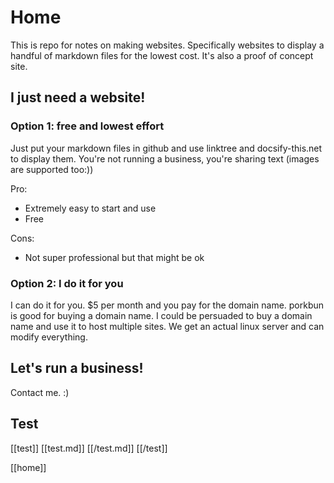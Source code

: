 # Home
This is repo for notes on making websites. Specifically websites to display a handful of markdown files for the lowest cost. 
It's also a proof of concept site. 

## I just need a website!
### Option 1: free and lowest effort
Just put your markdown files in github and use linktree and docsify-this.net to display them. 
You're not running a business, you're sharing text (images are supported too:))

Pro: 
- Extremely easy to start and use
- Free

Cons: 
- Not super professional but that might be ok


### Option 2: I do it for you
I can do it for you. $5 per month and you pay for the domain name. porkbun is good for buying a domain name. I could be persuaded to buy a domain name and use it to host multiple sites. 
We get an actual linux server and can modify everything. 

## Let's run a business!
Contact me. :)


## Test
[[test]]
[[test.md]]
[[/test.md]]
[[/test]]

[[home]]
